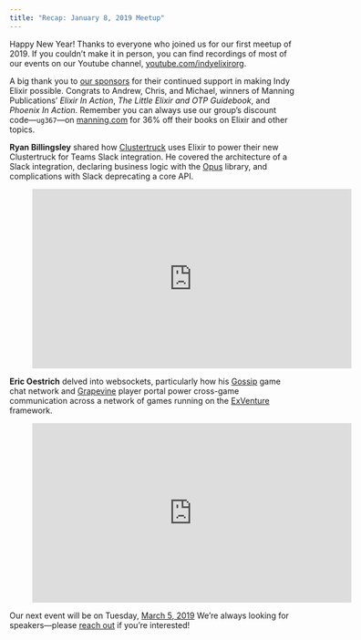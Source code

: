 ```yaml
---
title: "Recap: January 8, 2019 Meetup"
---
```


Happy New Year! Thanks to everyone who joined us for our first meetup of 2019. If you couldn’t make it in person, you can find recordings of most of our events on our Youtube channel, [youtube.com/indyelixirorg](https://www.youtube.com/indyelixirorg).

A big thank you to [our sponsors](https://www.meetup.com/indyelixir/sponsors/) for their continued support in making Indy Elixir possible. Congrats to Andrew, Chris, and Michael, winners of Manning Publications’ *Elixir In Action*, *The Little Elixir and OTP Guidebook*, and *Phoenix In Action*. Remember you can always use our group’s discount code—`ug367`—on [manning.com](https://www.manning.com/) for 36% off their books on Elixir and other topics.

**Ryan Billingsley** shared how [Clustertruck](https://www.clustertruck.com/) uses Elixir to power their new Clustertruck for Teams Slack integration. He covered the architecture of a Slack integration, declaring business logic with the [Opus](https://github.com/zorbash/opus) library, and complications with Slack deprecating a core API.

<figure>
  <div class="FlexVideo">
    <iframe width="560" height="315" src="https://www.youtube.com/embed/ZY2XeIENMRw" frameborder="0" allowfullscreen></iframe>
  </div>
</figure>

**Eric Oestrich** delved into websockets, particularly how his [Gossip](https://github.com/oestrich/gossip) game chat network and [Grapevine](https://github.com/oestrich/grapevine) player portal power cross-game communication across a network of games running on the [ExVenture](https://github.com/oestrich/ex_venture) framework.

<figure>
  <div class="FlexVideo">
    <iframe width="560" height="315" src="https://www.youtube.com/embed/I7hkWsA4oRI" frameborder="0" allowfullscreen></iframe>
  </div>
</figure>

Our next event will be on Tuesday, [March 5, 2019](https://www.meetup.com/indyelixir/events/258050891/) We’re always looking for speakers—please [reach out](mailto:hellostevegrossi+indyelixir@gmail.org) if you’re interested!
